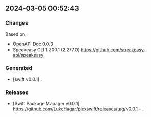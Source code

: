 

## 2024-03-05 00:52:43
### Changes
Based on:
- OpenAPI Doc 0.0.3 
- Speakeasy CLI 1.200.1 (2.277.0) https://github.com/speakeasy-api/speakeasy
### Generated
- [swift v0.0.1] .
### Releases
- [Swift Package Manager v0.0.1] https://github.com/LukeHagar/plexswift/releases/tag/v0.0.1 - .